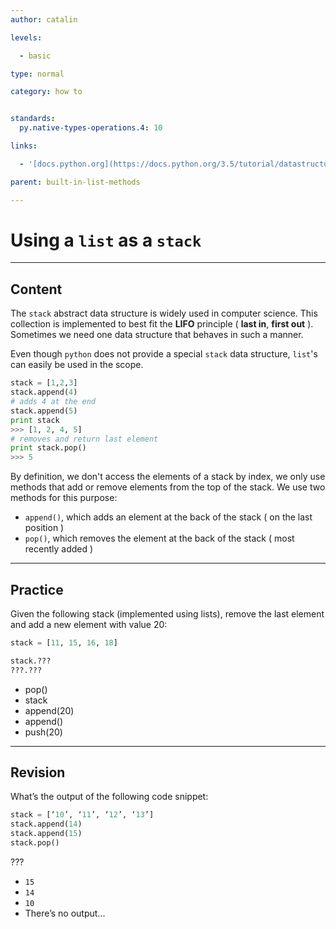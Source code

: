 ```yaml
---
author: catalin

levels:

  - basic

type: normal

category: how to


standards:
  py.native-types-operations.4: 10

links:

  - '[docs.python.org](https://docs.python.org/3.5/tutorial/datastructures.html#using-lists-as-stacks){website}'

parent: built-in-list-methods

---
```


# Using a `list` as a `stack`

---
## Content

The `stack` abstract data structure is widely used in computer science. This collection is implemented to best fit the **LIFO** principle ( **last in**, **first out** ). Sometimes we need one data structure that behaves in such a manner. 

Even though `python` does not provide a special `stack` data structure, `list`'s can easily be used in the scope.

```python
stack = [1,2,3]
stack.append(4)
# adds 4 at the end
stack.append(5)
print stack
>>> [1, 2, 4, 5]
# removes and return last element
print stack.pop()
>>> 5
```

By definition, we don't access the elements of a stack by index, we only use methods that add or remove elements from the top of the stack. We use two methods for this purpose:
- `append()`, which adds an element at the back of the stack ( on the last position )
- `pop()`, which removes the element at the back of the stack ( most recently added )


---
## Practice

Given the following stack (implemented using lists), remove the last element and add a new element with value 20:

```python
stack = [11, 15, 16, 18]

stack.???
???.???
```

* pop()
* stack
* append(20)
* append()
* push(20)

---
## Revision

What’s the output of the following code snippet:

```python
stack = [‘10’, ‘11’, ‘12’, ‘13’]
stack.append(14)
stack.append(15)
stack.pop()
```

???

* `15`
* `14`
* `10`
* There’s no output...

